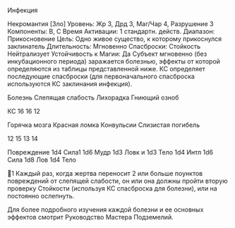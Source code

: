 
Инфекция

Некромантия [Зло]
Уровень: Жр 3, Дрд 3, Маг/Чар 4,
Разрушение 3
Компоненты: В, С
Время Активации: 1 стандартн. действ.
Диапазон: Прикосновение
Цель: Одно живое существо, к которому
прикоснулся заклинатель
Длительность: Мгновенно
Спасброски: Стойкость Нейтрализует
Устойчивость к Магии: Да
Субъект мгновенно (без инкубационного периода) заражается болезнью,
эффекты от которой определяются из
таблицы представленной ниже. КС
определяет последующие спасброски
(для первоначального спасброска используются КС заклинания инфекция).

Болезнь
Слепящая слабость
Лихорадка
Гниющий озноб

КС
16
16
12

Горячка мозга
Красная ломка
Конвульсии
Слизистая погибель

12
15
13
14

Повреждение
1d4 Сила1
1d6 Мудр
1d3 Ловк и
1d3 Тело
1d4 Интл
1d6 Сила
1d8 Лов
1d4 Тело

1 Каждый раз, когда жертва переносит
2 или больше поунктов повреждений от
слепящей слабости, он или она должны
пройти вторую проверку Стойкости (используя КС спасброска для болезни), или
на постоянно ослепнуть.

Для более подробного изучения каждой
болезни и ее основных эффектов смотрит Руководство Мастера Подземелий.